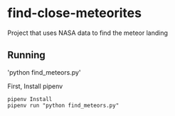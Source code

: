 # find-close-meteorites
Project that uses NASA data to find the meteor landing

## Running

'python find_meteors.py'

First, Install pipenv

```
pipenv Install
pipenv run "python find_meteors.py"
```
